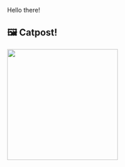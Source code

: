 Hello there!



## 🖼️ Catpost!

<sub>
    <img src="https://cdn2.thecatapi.com/images/MTU0NDc5Ng.jpg" height="256">
</sub>

